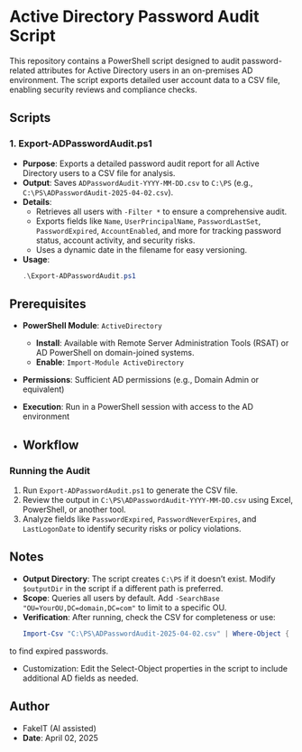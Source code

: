 # Active Directory Password Audit Script

This repository contains a PowerShell script designed to audit password-related attributes for Active Directory users in an on-premises AD environment. The script exports detailed user account data to a CSV file, enabling security reviews and compliance checks.

## Scripts

### 1. Export-ADPasswordAudit.ps1
- **Purpose**: Exports a detailed password audit report for all Active Directory users to a CSV file for analysis.
- **Output**: Saves `ADPasswordAudit-YYYY-MM-DD.csv` to `C:\PS` (e.g., `C:\PS\ADPasswordAudit-2025-04-02.csv`).
- **Details**: 
  - Retrieves all users with `-Filter *` to ensure a comprehensive audit.
  - Exports fields like `Name`, `UserPrincipalName`, `PasswordLastSet`, `PasswordExpired`, `AccountEnabled`, and more for tracking password status, account activity, and security risks.
  - Uses a dynamic date in the filename for easy versioning.
- **Usage**: 
  ```powershell
  .\Export-ADPasswordAudit.ps1

## Prerequisites
- **PowerShell Module**: `ActiveDirectory`
  - **Install**: Available with Remote Server Administration Tools (RSAT) or AD PowerShell on domain-joined systems.
  - **Enable**: `Import-Module ActiveDirectory`
- **Permissions**: Sufficient AD permissions (e.g., Domain Admin or equivalent)
- **Execution**: Run in a PowerShell session with access to the AD environment

- ## Workflow
### Running the Audit
1. Run `Export-ADPasswordAudit.ps1` to generate the CSV file.
2. Review the output in `C:\PS\ADPasswordAudit-YYYY-MM-DD.csv` using Excel, PowerShell, or another tool.
3. Analyze fields like `PasswordExpired`, `PasswordNeverExpires`, and `LastLogonDate` to identify security risks or policy violations.

## Notes
- **Output Directory**: The script creates `C:\PS` if it doesn’t exist. Modify `$outputDir` in the script if a different path is preferred.
- **Scope**: Queries all users by default. Add `-SearchBase "OU=YourOU,DC=domain,DC=com"` to limit to a specific OU.
- **Verification**: After running, check the CSV for completeness or use:
  ```powershell
  Import-Csv "C:\PS\ADPasswordAudit-2025-04-02.csv" | Where-Object { $_.PasswordExpired -eq "True" }
to find expired passwords.
- Customization: Edit the Select-Object properties in the script to include additional AD fields as needed.

## Author
- FakeIT (AI assisted)
- **Date**: April 02, 2025

